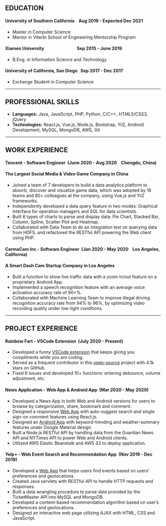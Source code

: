 ## EDUCATION 
#### University of Southern California&nbsp;&nbsp;&nbsp;&nbsp;Aug 2019 - Expected Dec 2021
  -	Master in Computer Science
  - Mentor in Viterbi School of Engineering Mentorship Program
  
#### Xiamen University&nbsp;&nbsp;&nbsp;&nbsp;&nbsp;&nbsp;&nbsp;&nbsp;&nbsp;&nbsp;&nbsp;&nbsp;&nbsp;&nbsp;&nbsp;&nbsp;&nbsp;&nbsp;&nbsp;&nbsp;&nbsp;&nbsp;&nbsp;&nbsp;&nbsp;&nbsp;&nbsp;&nbsp;&nbsp;&nbsp;&nbsp;&nbsp;Sep 2015 - June 2019
  - B.Eng. in Information Science and Technology
  
#### University of California, San Diego&nbsp;&nbsp;&nbsp;Sep 2017 - Dec 2017
  - Exchange Student in Computer Science
  
---

## PROFESSIONAL SKILLS
- **Languages:** Java, JavaScript, PHP, Python, C/C++, HTML5/CSS3, jQuery
- **Technologies:** React.js, Vue.js, Node.js, Bootstrap, Yii2, Android Development, MySQL, MongoDB, AWS, Git

---

## WORK EXPERIENCE
#### Tencent - Software Engineer&nbsp;&nbsp;(June 2020 - Aug 2020&nbsp;&nbsp;&nbsp;&nbsp;Chengdu, China)
#### The Largest Social Media & Video Game Company in China                                        
- Joined a team of 7 developers to build a data analytics platform to absorb, discover and visualize game data, which was adopted by 16 teams and 80+ colleagues at the company, using Vue.js and Yii2 frameworks.
- Independently developed a data query feature in two modes: Graphical Interface for operation managers and SQL for data scientists.
- Built 6 types of charts to parse and display data: Pie Chart, Stacked Bar, Column, Spline, Scatter Plot and Heatmap.
- Collaborated with Data Team to do an integration test on querying data from HDFS, and refactored the RESTful API powering the Web client using PHP.

#### CarmaCam Inc - Software Engineer&nbsp;&nbsp;(Jan 2020 - May 2020&nbsp;&nbsp;&nbsp;&nbsp;Los Angeles, California)
#### A Smart Dash Cam Startup Company in Los Angeles                                         
- Built a function to show live traffic data with a zoom in/out feature on a proprietary Android App.
- Implemented a speech recognition feature with an average voice activation accuracy rate of 90+%.
- Collaborated with Machine Learning Team to improve illegal driving recognition accuracy rate from 94% to 96%, by optimizing video recording quality under low-light conditions.

---
## PROJECT EXPERIENCE
#### Rainbow Fart - VSCode Extension&nbsp;&nbsp;(July 2020 - Present)
- Developed a funny [VSCode extension](https://saekiraku.github.io/vscode-rainbow-fart) that keeps giving you compliments while you are coding.
- Served as a frequent contributor in this [open-source](https://github.com/SaekiRaku/vscode-rainbow-fart) project with 4.1k stars on GitHub.
- Fixed 6 issues and developed 10+ functions: entering debounce, volume adjustment, etc.

#### News Application - Web App & Android App&nbsp;&nbsp;(Mar 2020 - May 2020)
- Developed a News App in both Web and Android versions for users to browse by categorization, share, bookmark and comment.
- Designed a responsive [Web App](https://youtu.be/clApZ6_qLIg) with auto-suggest search and single sign-on comment features using React.js.
- Designed an [Android App](https://www.youtube.com/watch?v=tnAQh_3O_Ho) with keyword-trending and weather-summary features under Google Material design.
- Built a Node.js RESTful API by handling data from the Guardian News API and NYTimes API to power Web and Android clients.
- Utilized AWS Elastic Beanstalk and AWS S3 to deploy application.

#### Yelp+ - Web Event Search and Recommendation App&nbsp;&nbsp;(Nov 2019 - Dec 2019)
- Developed a [Web App](https://github.com/xiaomingniu129/EventRecommendation) that helps users find events based on users’ preferences and geolocations.
- Created Java servlets with RESTful API to handle HTTP requests and responses.
- Built a data wrangling procedure to parse data provided by the TicketMaster API into MySQL and MongoDB.
- Developed a content-based recommendation algorithm based on user’s preferences and geolocations.
- Designed an interactive web page utilizing AJAX with HTML, CSS and JavaScript.
